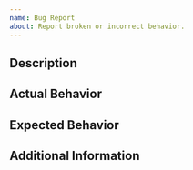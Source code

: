 ```yaml
---
name: Bug Report
about: Report broken or incorrect behavior.
---
```



## Description
<!-- What exactly is wrong? -->


## Actual Behavior
<!-- What really happened here? If you have a traceback, this is where you'd put it. -->


## Expected Behavior
<!-- What did you expect to happen here? What is different? -->


## Additional Information
<!-- Why did this happen? What are the reproduction steps? What is your system information? -->
